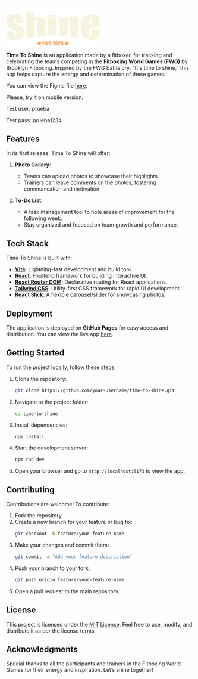 <img src="public/logo.svg" align="center" style="width: 50%" />

**Time To Shine** is an application made by a fitboxer, for tracking and celebrating the teams competing in the **Fitboxing World Games (FWG)** by Brooklyn Fitboxing. Inspired by the FWG battle cry, "It's time to shine," this app helps capture the energy and determination of these games.

You can view the Figma file [here](https://www.figma.com/design/qDR3TGLOnhM8RHAyu4rdWE/Untitled?node-id=0-1&t=g1NVWHjutYGVyhRi-1). 

Please, try it on mobile version. 

Test user: prueba

Test pass: prueba1234

## Features

In its first release, Time To Shine will offer:

1. **Photo Gallery**:
   - Teams can upload photos to showcase their highlights.
   - Trainers can leave comments on the photos, fostering communication and motivation.

2. **To-Do List**:
   - A task management tool to note areas of improvement for the following week.
   - Stay organized and focused on team growth and performance.

## Tech Stack

Time To Shine is built with:

- **[Vite](https://vitejs.dev/)**: Lightning-fast development and build tool.
- **[React](https://reactjs.org/)**: Frontend framework for building interactive UI.
- **[React Router DOM](https://reactrouter.com/)**: Declarative routing for React applications.
- **[Tailwind CSS](https://tailwindcss.com/)**: Utility-first CSS framework for rapid UI development.
- **[React Slick](https://react-slick.neostack.com/)**: A flexible carousel/slider for showcasing photos.

## Deployment

The application is deployed on **GitHub Pages** for easy access and distribution. You can view the live app [here](https://marinajimnz.github.io/time-to-shine/).

## Getting Started

To run the project locally, follow these steps:

1. Clone the repository:
   ```bash
   git clone https://github.com/your-username/time-to-shine.git
   ```
2. Navigate to the project folder:
   ```bash
   cd time-to-shine
   ```
3. Install dependencies:
   ```bash
   npm install
   ```
4. Start the development server:
   ```bash
   npm run dev
   ```
5. Open your browser and go to `http://localhost:5173` to view the app.

## Contributing

Contributions are welcome! To contribute:

1. Fork the repository.
2. Create a new branch for your feature or bug fix:
   ```bash
   git checkout -b feature/your-feature-name
   ```
3. Make your changes and commit them:
   ```bash
   git commit -m "Add your feature description"
   ```
4. Push your branch to your fork:
   ```bash
   git push origin feature/your-feature-name
   ```
5. Open a pull request to the main repository.

## License

This project is licensed under the [MIT License](LICENSE). Feel free to use, modify, and distribute it as per the license terms.

## Acknowledgments

Special thanks to all the participants and trainers in the Fitboxing World Games for their energy and inspiration. Let’s shine together!

